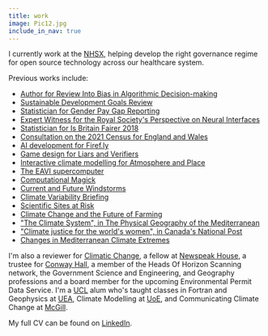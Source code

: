 ```yaml
---
title: work
image: Pic12.jpg
include_in_nav: true
---
```

<p>I currently work at the <a href="https://www.nhsx.nhs.uk">NHSX</a>, helping develop the right governance regime for open source technology across our healthcare system.</p>

<p>Previous works include:</p>

<ul>
  <li><a href="https://www.gov.uk/government/publications/cdei-publishes-review-into-bias-in-algorithmic-decision-making">Author for Review Into Bias in Algorithmic Decision-making</a></li>
  <li><a href="https://www.equalityhumanrights.com/en/publication-download/briefing-sustainable-development-goals">Sustainable Development Goals Review</a></li>
  <li><a href="https://www.equalityhumanrights.com/en/advice-and-guidance/gender-pay-gap-reporting">Statistician for Gender Pay Gap Reporting</a></li>
  <li><a href="https://royalsociety.org/topics-policy/projects/ihuman-perspective/supplementary-material/">Expert Witness for the Royal Society's Perspective on Neural Interfaces</a></li>
<li><a href="https://www.equalityhumanrights.com/en/publication-download/britain-fairer-2018">Statistician for Is Britain Fairer 2018</a></li>
<li> <a href="https://census.gov.uk/">Consultation on the 2021 Census for England and Wales</a> </li>
<li><a href="http://www.goldsmithsdigital.com/index.php/machine-learning/">AI development for Firef.ly</a></li>
<li><a href="https://blog.sourcefabric.org/en/news/blog/2867/Liars-and-Verifiers-a-role-playing-card-game.htm">Game design for Liars and Verifiers</a></li>
<li> <a href="http://synthesiscenter.net/projects/atmosphere-and-place/">Interactive climate modelling for Atmosphere and Place</a></li>
<li> <a href="http://eavi.goldsmithsdigital.com/">The EAVI supercomputer </a></li>
<li><a href="http://computationalmagick.com">Computational Magick</a></li>  
<li><a href="https://www.climatexchange.org.uk/research/projects/current-and-future-windstorms-in-scotland/">Current and Future Windstorms</a></li>
<li><a href="https://www.climatexchange.org.uk/research/projects/future-climate-variability-and-unpredictability-in-scotland/">Climate Variability Briefing</a></li>
<li><a href="https://www.climatexchange.org.uk/media/1542/notified_features_-_phase_4_report_-_final_-_may_2016.pdf">Scientific Sites at Risk</a></li>
<li><a href="https://link.springer.com/article/10.1007/s10584-014-1296-8">Climate Change and the Future of Farming</a></li>
<li><a href="https://global.oup.com/academic/product/the-physical-geography-of-the-mediterranean-9780199268030?cc=us&lang=en&#">"The Climate System", in The Physical Geography of the Mediterranean</a></li>
<li><a href="https://www.nationalpost.com">"Climate justice for the world's women", in Canada's National Post</a></li>
<li><a href="https://crudata.uea.ac.uk/cru/pubs/thesis/2006-harding/">Changes in Mediterranean Climate Extremes</a></li>
</ul>

<p>I'm also a reviewer for <a href="https://www.springer.com/journal/10584">Climatic Change</a>, a fellow at <a href="https://nwspk.com">Newspeak House</a>, a trustee for <a href="https://conwayhall.org.uk">Conway Hall</a>, a member of the Heads Of Horizon Scanning network, the Government Science and Engineering, and Geography professions and a board member for the upcoming Environmental Permit Data Service. I'm a <a href="https://www.ucl.ac.uk">UCL</a> alum who's taught classes in Fortran and Geophysics at <a href="https://www.uea.ac.uk">UEA</a>, Climate Modelling at <a href="https://www.ed.ac.uk">UoE</a>, and Communicating Climate Change at <a href="https://www.mcgill.ca">McGill</a>.

My full CV can be found on <a href="https://www.linkedin.com/in/aeharding/">LinkedIn</a>.
